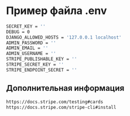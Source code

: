 # Пример файла .env

```bash
SECRET_KEY = ''
DEBUG = 0
DJANGO_ALLOWED_HOSTS = '127.0.0.1 localhost'
ADMIN_PASSWORD = ''
ADMIN_EMAIL = ''
ADMIN_USERNAME = ''
STRIPE_PUBLISHABLE_KEY = ''
STRIPE_SECRET_KEY = ''
STRIPE_ENDPOINT_SECRET = ''
```

## Дополнительная информация

```bash
https://docs.stripe.com/testing#cards
https://docs.stripe.com/stripe-cli#install
```
